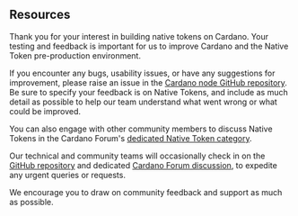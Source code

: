 ## Resources

Thank you for your interest in building native tokens on Cardano. Your testing and feedback is important for us to improve Cardano and the Native Token pre-production environment.

If you encounter any bugs, usability issues, or have any suggestions for improvement, please raise an issue in the [Cardano node GitHub repository](https://github.com/input-output-hk/cardano-node). Be sure to specify your feedback is on Native Tokens, and include as much detail as possible to help our team understand what went wrong or what could be improved.

You can also engage with other community members to discuss Native Tokens in the Cardano Forum's [dedicated Native Token category](https://forum.cardano.org/c/developers/cardano-tokens/150).

Our technical and community teams will occasionally check in on the [GitHub repository](https://github.com/input-output-hk/cardano-node) and dedicated [Cardano Forum discussion](https://forum.cardano.org/c/developers/cardano-tokens/150), to expedite any urgent queries or requests.

We encourage you to draw on community feedback and support as much as possible.
